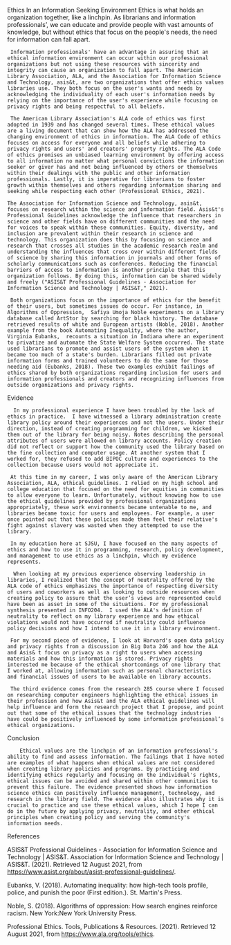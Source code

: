 Ethics In an Information Seeking Environment
    Ethics is what holds an organization together, like a linchpin. As librarians and information professionals’, we can educate and provide people with vast amounts of knowledge, but without ethics that focus on the people's needs, the need for information can fall apart. 

     Information professionals' have an advantage in assuring that an ethical information environment can occur within our professional organizations but not using these resources with sincerity and integrity can cause an organization to fall apart. The American Library Association, ALA, and the Association for Information Science and Technology, asis&t, are two organizations that offer ethics values libraries use. They both focus on the user's wants and needs by acknowledging the individuality of each user's information needs by relying on the importance of the user's experience while focusing on privacy rights and being respectful to all beliefs. 

     The American Library Association's ALA code of ethics was first adopted in 1939 and has changed several times. These ethical values are a living document that can show how the ALA has addressed the changing environment of ethics in information. The ALA Code of ethics focuses on access for everyone and all beliefs while adhering to privacy rights and users' and creators' property rights. The ALA Code of ethics promises an unbiased learning environment by offering access to all information no matter what personal convictions the information seeker or giver has and not being influenced by others or themselves within their dealings with the public and other information professionals. Lastly, it is imperative for librarians to foster growth within themselves and others regarding information sharing and seeking while respecting each other (Professional Ethics, 2021).

    The Association for Information Science and Technology, asis&t, focuses on research within the science and information field. Asis&t's Professional Guidelines acknowledge the influence that researchers in science and other fields have on different communities and the need for voices to speak within these communities. Equity, diversity, and inclusion are prevalent within their research in science and technology. This organization does this by focusing on science and research that crosses all studies in the academic research realm and understanding the influences that cross over within different fields of science by sharing this information in journals and other forms of scholarly communications such as conferences. Reducing the financial barriers of access to information is another principle that this organization follows. By doing this, information can be shared widely and freely ("ASIS&T Professional Guidelines - Association for Information Science and Technology | ASIS&T," 2021).

     Both organizations focus on the importance of ethics for the benefit of their users, but sometimes issues do occur. For instance, in Algorithms of Oppression,  Safiya Umoja Noble experiments on a library database called ArtStor by searching for black history. The database retrieved results of white and European artists (Noble, 2018). Another example from the book Automating Inequality, where the author, Virginia Eubanks,  recounts a situation in Indiana where an experiment to privatize and automate the State Welfare System occurred. The state used librarians to promote and assist users of the system when it became too much of a state's burden. Librarians filled out private information forms and trained volunteers to do the same for those needing aid (Eubanks, 2018). These two examples exhibit failings of ethics shared by both organizations regarding inclusion for users and information professionals and creators and recognizing influences from outside organizations and privacy rights.

Evidence

      In my professional experience I have been troubled by the lack of ethics in practice.  I have witnessed a library administration create library policy around their experiences and not the users. Under their direction, instead of creating programming for children, we kicked them out of the library for being noisy. Notes describing the personal attributes of users were allowed on library accounts. Policy creation did not reflect or support how the community used the library based on the fine collection and computer usage. At another system that I worked for, they refused to add BIPOC culture and experiences to the collection because users would not appreciate it.  

     At this time in my career, I was only aware of the American Library Association, ALA, ethical guidelines. I relied on my high school and college education that focused on the need for equities in communities to allow everyone to learn. Unfortunately, without knowing how to use the ethical guidelines provided by professional organizations appropriately, these work environments became untenable to me, and libraries became toxic for users and employees. For example, a user once pointed out that these policies made them feel their relative's fight against slavery was wasted when they attempted to use the library.

     In my education here at SJSU, I have focused on the many aspects of ethics and how to use it in programming, research, policy development, and management to use ethics as a linchpin, which my evidence represents.

      When looking at my previous experience observing leadership in libraries, I realized that the concept of neutrality offered by the ALA code of ethics emphasizes the importance of respecting diversity of users and coworkers as well as looking to outside resources when creating policy to assure that the user’s views are represented could have been as asset in some of the situations. For my professional synthesis presented in INFO204.  I used the ALA's definition of neutrality to reflect on my library experience and how ethical violations would not have occurred if neutrality could influence policy decisions and how I intend to use it in a library environment.

     For my second piece of evidence, I look at Harvard's open data policy and privacy rights from a discussion in Big Data 246 and how the ALA and Asis& t focus on privacy as a right to users when accessing materials and how this information is stored. Privacy rights interested me because of the ethical shortcomings of one library that I worked at, allowing information such as personal characteristics  and financial issues of users to be available on library accounts.  

     The third evidence comes from the research 285 course where I focused on researching computer engineers highlighting the ethical issues in their profession and how Asis&t and the ALA ethical guidelines will help influence and form the research project that I propose, and point out that some of the ethical issues that the technology industries have could be positively influenced by some information professional’s ethical organizations.   

Conclusion 

        Ethical values are the linchpin of an information professional's ability to find and assess information. The failings that I have noted are examples of what happens when ethical values are not considered when creating library policies and programs. By practicing and identifying ethics regularly and focusing on the individual's rights, ethical issues can be avoided and shared within other communities to prevent this failure. The evidence presented shows how information science ethics can positively influence management, technology, and research in the library field. The evidence also illustrates why it is crucial to practice and use these ethical values, which I hope I can do in the future by applying privacy, neutrality, and other ethical principles when creating policy and serving the community's information needs.

 

References

ASIS&T Professional Guidelines - Association for Information Science and Technology | ASIS&T. Association for Information Science and Technology | ASIS&T. (2021). Retrieved 12 August 2021, from https://www.asist.org/about/asist-professional-guidelines/.

Eubanks, V. (2018). Automating inequality: how high-tech tools profile, police, and punish the poor (First edition.). St. Martin's Press.    

Noble, S. (2018). Algorithms of oppression: How search engines reinforce racism. New York:New York University Press.

Professional Ethics. Tools, Publications & Resources. (2021). Retrieved 12 August 2021, from https://www.ala.org/tools/ethics.


